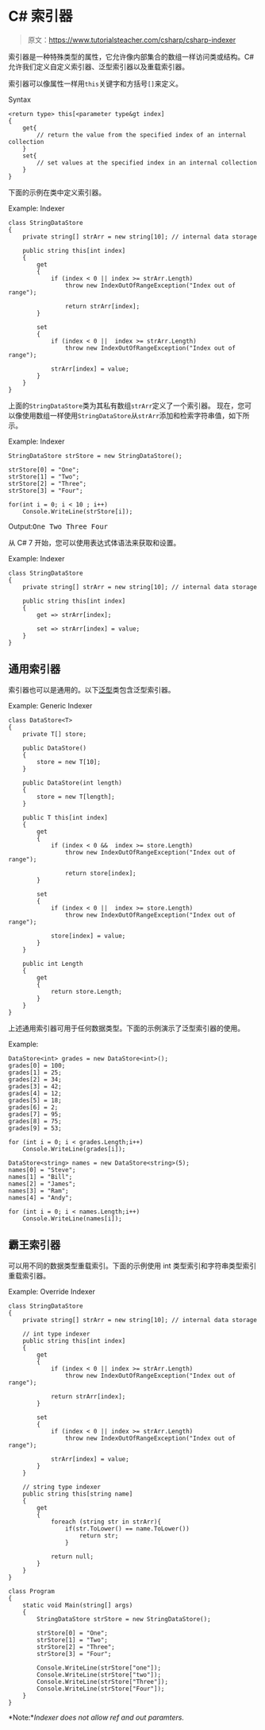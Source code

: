 # C# 索引器

> 原文：<https://www.tutorialsteacher.com/csharp/csharp-indexer>

索引器是一种特殊类型的属性，它允许像内部集合的数组一样访问类或结构。C# 允许我们定义自定义索引器、泛型索引器以及重载索引器。

索引器可以像属性一样用`this`关键字和方括号`[]`来定义。

Syntax

```
<return type> this[<parameter type&gt index]
{
    get{
        // return the value from the specified index of an internal collection
    }
    set{
        // set values at the specified index in an internal collection
    }
}

```

下面的示例在类中定义索引器。

Example: Indexer

```
class StringDataStore
{
    private string[] strArr = new string[10]; // internal data storage

    public string this[int index]
    {
        get
        {
            if (index < 0 || index >= strArr.Length)
                throw new IndexOutOfRangeException("Index out of range");

                return strArr[index];
        }

        set
        {
            if (index < 0 ||  index >= strArr.Length)
                throw new IndexOutOfRangeException("Index out of range");

            strArr[index] = value;
        }
    }
}
```

上面的`StringDataStore`类为其私有数组`strArr`定义了一个索引器。 现在，您可以像使用数组一样使用`StringDataStore`从`strArr`添加和检索字符串值，如下所示。

Example: Indexer

```
StringDataStore strStore = new StringDataStore();

strStore[0] = "One";
strStore[1] = "Two";
strStore[2] = "Three";
strStore[3] = "Four";

for(int i = 0; i < 10 ; i++)
    Console.WriteLine(strStore[i]); 
```

Output:<samp>One
Two
Three
Four</samp>

从 C# 7 开始，您可以使用表达式体语法来获取和设置。

Example: Indexer

```
class StringDataStore
{
    private string[] strArr = new string[10]; // internal data storage

    public string this[int index]
    {
        get => strArr[index];

        set => strArr[index] = value;
    }
}
```

## 通用索引器

索引器也可以是通用的。以下[泛型](/csharp/csharp-generics)类包含泛型索引器。

Example: Generic Indexer

```
class DataStore<T>
{
    private T[] store; 

    public DataStore()
    {
        store = new T[10];
    }

    public DataStore(int length)
    {
        store = new T[length];
    }

    public T this[int index]
    {
        get
        {
            if (index < 0 &&  index >= store.Length)
                throw new IndexOutOfRangeException("Index out of range");

                return store[index];
        }

        set
        {
            if (index < 0 ||  index >= store.Length)
                throw new IndexOutOfRangeException("Index out of range");

            store[index] = value;
        }
    }

    public int Length
    {
        get
        {
            return store.Length;
        }
    }
} 
```

上述通用索引器可用于任何数据类型。下面的示例演示了泛型索引器的使用。

Example:

```
DataStore<int> grades = new DataStore<int>();
grades[0] = 100;
grades[1] = 25;
grades[2] = 34;
grades[3] = 42;
grades[4] = 12;
grades[5] = 18;
grades[6] = 2;
grades[7] = 95;
grades[8] = 75;
grades[9] = 53;

for (int i = 0; i < grades.Length;i++)
    Console.WriteLine(grades[i]);

DataStore<string> names = new DataStore<string>(5);
names[0] = "Steve";
names[1] = "Bill";
names[2] = "James";
names[3] = "Ram";
names[4] = "Andy";

for (int i = 0; i < names.Length;i++)
    Console.WriteLine(names[i]); 
```

## 霸王索引器

可以用不同的数据类型重载索引。下面的示例使用 int 类型索引和字符串类型索引重载索引器。

Example: Override Indexer

```
class StringDataStore
{
    private string[] strArr = new string[10]; // internal data storage

    // int type indexer
    public string this[int index]
    {
        get
        {
            if (index < 0 || index >= strArr.Length)
                throw new IndexOutOfRangeException("Index out of range");

            return strArr[index];
        }

        set
        {
            if (index < 0 || index >= strArr.Length)
                throw new IndexOutOfRangeException("Index out of range");

            strArr[index] = value;
        }
    }

    // string type indexer
    public string this[string name]
    {
        get
        {
            foreach (string str in strArr){
                if(str.ToLower() == name.ToLower())        
                    return str;
                }

            return null;
        }
    }
}

class Program
{
    static void Main(string[] args)
    {
        StringDataStore strStore = new StringDataStore();

        strStore[0] = "One";
        strStore[1] = "Two";
        strStore[2] = "Three";
        strStore[3] = "Four";

        Console.WriteLine(strStore["one"]);
        Console.WriteLine(strStore["two"]);
        Console.WriteLine(strStore["Three"]);
        Console.WriteLine(strStore["Four"]);
    }
} 
```

*Note:**Indexer does not allow ref and out paramters.*